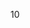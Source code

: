 <!-- [START AUTO UPDATE] -->
<!-- Please keep comment here to allow auto-update -->
10
<!-- [END AUTO UPDATE] -->
